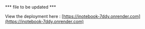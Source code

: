 *** file to be updated ***

View the deployment here : [https://inotebook-7ddy.onrender.com](https://inotebook-7ddy.onrender.com)
